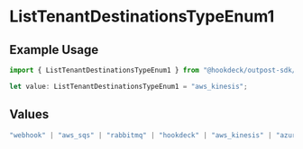 # ListTenantDestinationsTypeEnum1

## Example Usage

```typescript
import { ListTenantDestinationsTypeEnum1 } from "@hookdeck/outpost-sdk/models/operations";

let value: ListTenantDestinationsTypeEnum1 = "aws_kinesis";
```

## Values

```typescript
"webhook" | "aws_sqs" | "rabbitmq" | "hookdeck" | "aws_kinesis" | "azure_servicebus" | "aws_s3" | "gcp_pubsub"
```